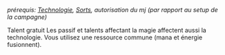 *prérequis: [Technologie](../../1.%20Talent%20de%20base/Technologie.md), [Sorts](../../1.%20Talent%20de%20base/Sorts.md), autorisation du mj (par rapport au setup de la campagne)*

Talent gratuit
Les passif et talents affectant la magie affectent aussi la technologie. Vous utilisez une ressource commune (mana et énergie fusionnent).
